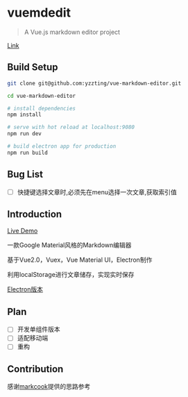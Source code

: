 # vuemdedit

> A Vue.js markdown editor project

[Link](http://www.yzz1995.cn/vue-markdown-editor/)

## Build Setup

```bash
git clone git@github.com:yzzting/vue-markdown-editor.git

cd vue-markdown-editor

# install dependencies
npm install

# serve with hot reload at localhost:9080
npm run dev

# build electron app for production
npm run build

```

## Bug List

- [ ] 快捷键选择文章时,必须先在menu选择一次文章,获取索引值

## Introduction

[Live Demo](http://www.yzz1995.cn/vue-markdown-editor)

一款Google Material风格的Markdown编辑器

基于Vue2.0，Vuex，Vue Material UI，Electron制作

利用localStorage进行文章储存，实现实时保存

[Electron版本](https://github.com/yzzting/vue-markdown-editor/tree/electron-vue)

## Plan

- [ ] 开发单组件版本
- [ ] 适配移动端
- [ ] 重构

## Contribution

感谢[markcook](https://github.com/jrainlau/markcook)提供的思路参考

